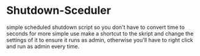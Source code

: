 # Shutdown-Sceduler
simple scheduled shutdown script so you don't have to convert time to seconds
for more simple use make a shortcut to the skript and change the settings of it to ensure it runs as admin, otherwise you'll have to right click and run as admin every time.
